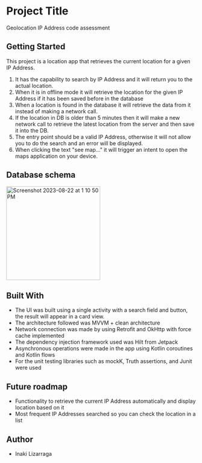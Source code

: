 # Project Title

Geolocation IP Address code assessment

## Getting Started

This project is a location app that retrieves the current  location for  a given IP Address.
1. It has the capability to search by IP Address and it will return you to the actual location.
2. When it is in offline mode it will retrieve the location for the given IP Address if it has been saved before in the database
3. When a location is found in the database it will retrieve the data from it instead of making a network call.
4. If the location in DB is older than 5 minutes then it will make a new network call to retrieve the latest location from the server and then save it into the DB.
5. The entry point should be a valid IP Address, otherwise it will not allow you to do the search and an error will be displayed.
6. When clicking the text "see map..." it will trigger an  intent to open the maps application on your device.

## Database schema

<img width="249" alt="Screenshot 2023-08-22 at 1 10 50 PM" src="https://github.com/inaki92/IPGeoApp/assets/45763109/5ff05d42-dc98-462e-b896-eacac75f5e78">


## Built With

- The UI was built using a single activity with a search field and button, the result will appear in a card view.
- The architecture followed was MVVM + clean architecture
- Network connection was made by using Retrofit and OkHttp with force cache implemented
- The dependency injection framework used was Hilt from Jetpack
- Asynchronous operations were made in the app using Kotlin coroutines and Kotlin flows
- For the unit testing libraries such as mockK, Truth assertions, and Junit were used

## Future roadmap

- Functionality to retrieve the current IP Address automatically and display location based on it
- Most frequent IP Addresses searched so you can check the location in a list

## Author

  - Inaki Lizarraga
